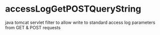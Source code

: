 # accessLogGetPOSTQueryString
java tomcat servlet filter to allow write to standard access log parameters from GET &amp; POST requests
